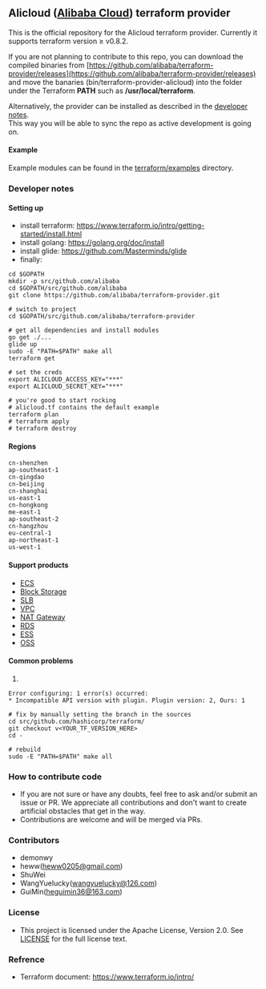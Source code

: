 ## Alicloud ([Alibaba Cloud](http://www.aliyun.com)) terraform provider

This is the official repository for the Alicloud terraform provider.
Currently it supports terraform version ≥ v0.8.2.

If you are not planning to contribute to this repo, you can download the compiled binaries from [https://github.com/alibaba/terraform-provider/releases](https://github.com/alibaba/terraform-provider/releases) and move the banaries (bin/terraform-provider-alicloud) into the folder under the Terraform **PATH** such as **/usr/local/terraform**.

Alternatively, the provider can be installed as described in the [developer notes](#developer-notes).  
This way you will be able to sync the repo as active development is going on.

#### Example

Example modules can be found in the [terraform/examples](terraform/examples) directory.

### Developer notes

#### Setting up
* install terraform: https://www.terraform.io/intro/getting-started/install.html
* install golang:    https://golang.org/doc/install
* install glide: https://github.com/Masterminds/glide
* finally:

```
cd $GOPATH
mkdir -p src/github.com/alibaba
cd $GOPATH/src/github.com/alibaba
git clone https://github.com/alibaba/terraform-provider.git

# switch to project
cd $GOPATH/src/github.com/alibaba/terraform-provider

# get all dependencies and install modules
go get ./...
glide up
sudo -E "PATH=$PATH" make all
terraform get

# set the creds
export ALICLOUD_ACCESS_KEY="***"
export ALICLOUD_SECRET_KEY="***"

# you're good to start rocking
# alicloud.tf contains the default example
terraform plan
# terraform apply
# terraform destroy
```

#### Regions
```
cn-shenzhen
ap-southeast-1
cn-qingdao
cn-beijing
cn-shanghai
us-east-1
cn-hongkong
me-east-1
ap-southeast-2
cn-hangzhou
eu-central-1
ap-northeast-1
us-west-1
```

#### Support products
* [ECS](https://www.aliyun.com/product/ecs)
* [Block Storage](https://www.aliyun.com/product/disk)
* [SLB](https://www.aliyun.com/product/slb)
* [VPC](https://www.aliyun.com/product/vpc)
* [NAT Gateway](https://www.aliyun.com/product/nat)
* [RDS](https://www.aliyun.com/product/rds)
* [ESS](https://www.aliyun.com/product/ess)
* [OSS](https://www.aliyun.com/product/oss)


#### Common problems

1.
```
Error configuring: 1 error(s) occurred:
* Incompatible API version with plugin. Plugin version: 2, Ours: 1

# fix by manually setting the branch in the sources
cd src/github.com/hashicorp/terraform/
git checkout v<YOUR_TF_VERSION_HERE>
cd -

# rebuild
sudo -E "PATH=$PATH" make all
```


### How to contribute code
* If you are not sure or have any doubts, feel free to ask and/or submit an issue or PR. We appreciate all contributions and don't want to create artificial obstacles that get in the way.
* Contributions are welcome and will be merged via PRs.

### Contributors
* demonwy
* heww(heww0205@gmail.com)
* ShuWei
* WangYuelucky(wangyuelucky@126.com)
* GuiMin(heguimin36@163.com)

### License
* This project is licensed under the Apache License, Version 2.0. See [LICENSE](https://github.com/alibaba/terraform-provider/blob/master/LICENSE) for the full license text.

### Refrence
* Terraform document: https://www.terraform.io/intro/
